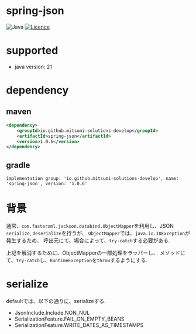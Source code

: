 # spring-json

![Java](https://img.shields.io/badge/java-%23ED8B00.svg?style=for-the-badge&logo=openjdk&logoColor=white) [![Licence](https://img.shields.io/github/license/Ileriayo/markdown-badges?style=for-the-badge)](./LICENSE)

# supported

- java version: 21
# dependency

## maven

```xml
<dependency>
    <groupId>io.github.mitsumi-solutions-develop</groupId>
    <artifactId>spring-json</artifactId>
    <version>1.0.6</version>
</dependency>
```

## gradle

```
implementation group: 'io.github.mitsumi-solutions-develop', name: 'spring-json', version: '1.0.6'
```

# 背景

通常、`com.fasterxml.jackson.databind.ObjectMapper`を利用し、JSON `serialize`, `deserialize`を行うが、
`ObjectMapper`では、`java.io.IOException`が発生するため、
呼出元にて、場合によって、`try-catch`する必要がある.

上記を解消するために、ObjectMapperの一部処理をラッパーし、
メソッドにて、`try-catch`し、`RuntimeException`を`throw`するようにする.

# serialize

defaultでは、以下の通りに、serializeする.

- JsonInclude.Include.NON_NUL
- SerializationFeature.FAIL_ON_EMPTY_BEANS
- SerializationFeature.WRITE_DATES_AS_TIMESTAMPS
